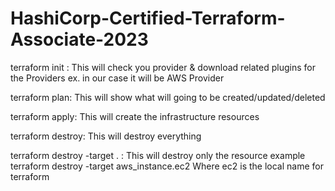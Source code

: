 # HashiCorp-Certified-Terraform-Associate-2023

terraform init : This will check you provider & download related plugins for the Providers ex. in our case it will be AWS Provider

terraform plan: This will show what will going to be created/updated/deleted

terraform apply: This will create the infrastructure resources

terraform destroy: This will destroy everything

terraform destroy -target <resource-type>.<resource-name> : This will destroy only the resource example terraform destroy -target  aws_instance.ec2 Where ec2 is the local name for terraform
